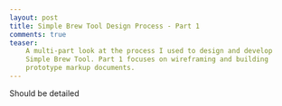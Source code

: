 ```yaml
---
layout: post
title: Simple Brew Tool Design Process - Part 1
comments: true
teaser:
    A multi-part look at the process I used to design and develop
    Simple Brew Tool. Part 1 focuses on wireframing and building
    prototype markup documents.
---
```

Should be detailed

